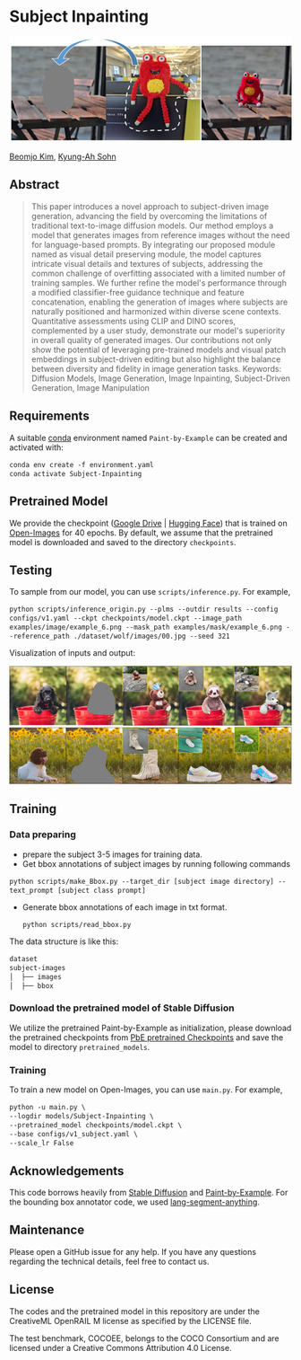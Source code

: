 # Subject Inpainting 
![Teaser](figure/conceptual_framework.png)

<!-- <br> -->
[Beomjo Kim](https://orcid.org/0000-0003-4110-1986), [Kyung-Ah Sohn](https://sites.google.com/site/kasohn/group)

## Abstract
>This paper introduces a novel approach to subject-driven image generation, advancing the field by overcoming the limitations of traditional text-to-image diffusion models. Our method employs a model that generates images from reference images without the need for language-based prompts. By integrating our proposed module named as visual detail preserving module, the model captures intricate visual details and textures of subjects, addressing the common challenge of overfitting associated with a limited number of training samples. We further refine the model's performance through a modified classifier-free guidance technique and feature concatenation, enabling the generation of images where subjects are naturally positioned and harmonized within diverse scene contexts. Quantitative assessments using CLIP and DINO scores, complemented by a user study, demonstrate our model's superiority in overall quality of generated images. Our contributions not only show the potential of leveraging pre-trained models and visual patch embeddings in subject-driven editing but also highlight the balance between diversity and fidelity in image generation tasks.
Keywords: Diffusion Models, Image Generation, Image Inpainting, Subject-Driven Generation, Image Manipulation 
>


## Requirements
A suitable [conda](https://conda.io/) environment named `Paint-by-Example` can be created
and activated with:

```
conda env create -f environment.yaml
conda activate Subject-Inpainting
```

## Pretrained Model
We provide the checkpoint ([Google Drive](https://drive.google.com/file/d/15QzaTWsvZonJcXsNv-ilMRCYaQLhzR_i/view?usp=share_link) | [Hugging Face](https://huggingface.co/Fantasy-Studio/Paint-by-Example/resolve/main/model.ckpt)) that is trained on [Open-Images](https://storage.googleapis.com/openimages/web/index.html) for 40 epochs. By default, we assume that the pretrained model is downloaded and saved to the directory `checkpoints`.

## Testing

To sample from our model, you can use `scripts/inference.py`. For example, 
```
python scripts/inference_origin.py --plms --outdir results --config configs/v1.yaml --ckpt checkpoints/model.ckpt --image_path examples/image/example_6.png --mask_path examples/mask/example_6.png --reference_path ./dataset/wolf/images/00.jpg --seed 321

```

Visualization of inputs and output:

![](figure/expr1.png)

## Training

### Data preparing
- prepare the subject 3-5 images for training data.
- Get bbox annotations of subject images by running following commands
```
python scripts/make_Bbox.py --target_dir [subject image directory] --text_prompt [subject class prompt]

```
- Generate bbox annotations of each image in txt format.
    ```
    python scripts/read_bbox.py
    ```

The data structure is like this:
```
dataset
subject-images
│  ├── images
│  ├── bbox
```

### Download the pretrained model of Stable Diffusion
We utilize the pretrained Paint-by-Example as initialization, please download the pretrained checkpoints from [PbE pretrained Checkpoints](https://drive.google.com/file/d/15QzaTWsvZonJcXsNv-ilMRCYaQLhzR_i/view?usp=share_link) and save the model to directory `pretrained_models`.

### Training
To train a new model on Open-Images, you can use `main.py`. For example,
```
python -u main.py \
--logdir models/Subject-Inpainting \
--pretrained_model checkpoints/model.ckpt \
--base configs/v1_subject.yaml \
--scale_lr False
```



## Acknowledgements

This code borrows heavily from [Stable Diffusion](https://github.com/CompVis/stable-diffusion) and [Paint-by-Example](https://github.com/Fantasy-Studio/Paint-by-Example). For the bounding box annotator code, we used [lang-segment-anything](https://github.com/luca-medeiros/lang-segment-anything/blob/main/environment.yml).
## Maintenance

Please open a GitHub issue for any help. If you have any questions regarding the technical details, feel free to contact us.

## License
The codes and the pretrained model in this repository are under the CreativeML OpenRAIL M license as specified by the LICENSE file.

The test benchmark, COCOEE, belongs to the COCO Consortium and are licensed under a Creative Commons Attribution 4.0 License.
